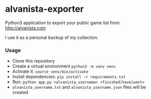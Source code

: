 alvanista-exporter
==================

Python3 application to export your public game list from http://alvanista.com

I use it as a personal backup of my collection.

### Usage
- Clone this repository
- Create a virtual environment `python3 -m venv venv`
- Activate it: `source venv/bin/activate`
- Install dependencies: `pip install -r requirements.txt`
- Run: `python app.py <alvanista_username> <finished|have|want>`
- `alvanista_username.txt` and `alvanista_username.json` files will be created
